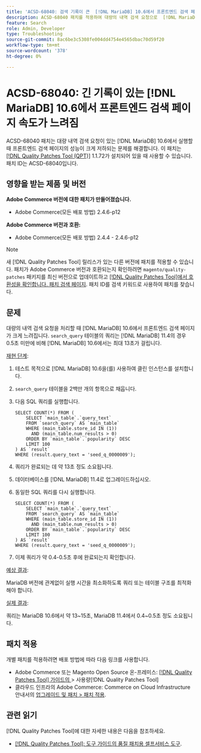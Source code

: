 ```yaml
---
title: 'ACSD-68040: 검색 기록이 큰  [!DNL MariaDB] 10.6에서 프론트엔드 검색 페이지 속도가 느려짐'
description: ACSD-68040 패치를 적용하여 대량의 내역 검색 요청으로  [!DNL MariaDB] 10.6에서 실행할 때 프론트엔드 검색 페이지에 심각한 성능 저하가 발생하는 Adobe Commerce 문제를 해결합니다.
feature: Search
role: Admin, Developer
type: Troubleshooting
source-git-commit: 8ac6be3c5308fe004dd4754e4565dbac70d59f20
workflow-type: tm+mt
source-wordcount: '378'
ht-degree: 0%

---
```



# ACSD-68040: 긴 기록이 있는 [!DNL MariaDB] 10.6에서 프론트엔드 검색 페이지 속도가 느려짐

ACSD-68040 패치는 대량 내역 검색 요청이 있는 [!DNL MariaDB] 10.6에서 실행할 때 프론트엔드 검색 페이지의 성능이 크게 저하되는 문제를 해결합니다. 이 패치는 [[!DNL Quality Patches Tool (QPT)]](/help/tools/quality-patches-tool/quality-patches-tool-to-self-serve-quality-patches.md) 1.1.72가 설치되어 있을 때 사용할 수 있습니다. 패치 ID는 ACSD-68040입니다.

## 영향을 받는 제품 및 버전

**Adobe Commerce 버전에 대한 패치가 만들어졌습니다.**

* Adobe Commerce(모든 배포 방법) 2.4.6-p12

**Adobe Commerce 버전과 호환:**

* Adobe Commerce(모든 배포 방법) 2.4.4 - 2.4.6-p12

>[!NOTE]
>
>새 [!DNL Quality Patches Tool] 릴리스가 있는 다른 버전에 패치를 적용할 수 있습니다. 패치가 Adobe Commerce 버전과 호환되는지 확인하려면 `magento/quality-patches` 패키지를 최신 버전으로 업데이트하고 [[!DNL Quality Patches Tool]에서 호환성을 확인합니다. 패치 검색 페이지](https://experienceleague.adobe.com/tools/commerce-quality-patches/index.html?lang=ko). 패치 ID를 검색 키워드로 사용하여 패치를 찾습니다.

## 문제

대량의 내역 검색 요청을 처리할 때 [!DNL MariaDB] 10.6에서 프론트엔드 검색 페이지가 크게 느려집니다. `search_query` 테이블의 쿼리는 [!DNL MariaDB] 11.4의 경우 0.5초 미만에 비해 [!DNL MariaDB] 10.6에서는 최대 13초가 걸립니다.

<u>재현 단계</u>:

1. 테스트 목적으로 [!DNL MariaDB] 10.6을(를) 사용하여 클린 인스턴스를 설치합니다.
1. `search_query` 테이블을 2백만 개의 항목으로 채웁니다.
1. 다음 SQL 쿼리를 실행합니다.

   ```
   SELECT COUNT(*) FROM (
       SELECT `main_table`.`query_text`
       FROM `search_query` AS `main_table`
       WHERE (main_table.store_id IN (1))
         AND (main_table.num_results > 0)
       ORDER BY `main_table`.`popularity` DESC
       LIMIT 100
   ) AS `result`
   WHERE (result.query_text = 'seed_q_0000009');
   ```

1. 쿼리가 완료되는 데 약 13초 정도 소요됩니다.
1. 데이터베이스를 [!DNL MariaDB] 11.4로 업그레이드하십시오.
1. 동일한 SQL 쿼리를 다시 실행합니다.

   ```
   SELECT COUNT(*) FROM (
       SELECT `main_table`.`query_text`
       FROM `search_query` AS `main_table`
       WHERE (main_table.store_id IN (1))
         AND (main_table.num_results > 0)
       ORDER BY `main_table`.`popularity` DESC
       LIMIT 100
   ) AS `result`
   WHERE (result.query_text = 'seed_q_0000009');
   ```

1. 이제 쿼리가 약 0.4-0.5초 후에 완료되는지 확인합니다.

<u>예상 결과</u>:

MariaDB 버전에 관계없이 실행 시간을 최소화하도록 쿼리 또는 테이블 구조를 최적화해야 합니다.

<u>실제 결과</u>:

쿼리는 MariaDB 10.6에서 약 13~15초, MariaDB 11.4에서 0.4~0.5초 정도 소요됩니다.

## 패치 적용

개별 패치를 적용하려면 배포 방법에 따라 다음 링크를 사용합니다.

* Adobe Commerce 또는 Magento Open Source 온-프레미스: [[!DNL Quality Patches Tool]  가이드의 &#x200B;](/help/tools/quality-patches-tool/usage.md)> 사용량[!DNL Quality Patches Tool]
* 클라우드 인프라의 Adobe Commerce: Commerce on Cloud Infrastructure 안내서의 [업그레이드 및 패치 > 패치 적용](https://experienceleague.adobe.com/docs/commerce-cloud-service/user-guide/develop/upgrade/apply-patches.html?lang=ko).

## 관련 읽기

[!DNL Quality Patches Tool]에 대한 자세한 내용은 다음을 참조하세요.

* [[!DNL Quality Patches Tool]: 도구 가이드의 품질 패치용 셀프서비스 도구](/help/tools/quality-patches-tool/quality-patches-tool-to-self-serve-quality-patches.md).
